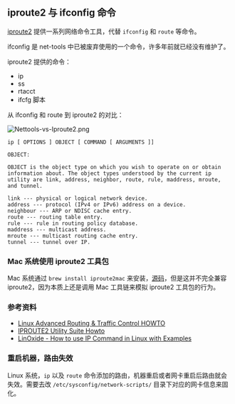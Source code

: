 ## iproute2 与 ifconfig 命令

[iproute2](https://wiki.linuxfoundation.org/networking/iproute2) 提供一系列网络命令工具，代替 `ifconfig` 和 `route` 等命令。

ifconfig 是 net-tools 中已被废弃使用的一个命令，许多年前就已经没有维护了。

iproute2 提供的命令：

- ip
- ss
- rtacct
- ifcfg 脚本

从 ifconfig 和 route 到 iproute2 的对比：

![Nettools-vs-Iproute2.png](https://linoxide.com/wp-content/uploads/2014/05/Linux-Nettools-vs-Iproute2.png)

```
ip [ OPTIONS ] OBJECT [ COMMAND [ ARGUMENTS ]]

OBJECT:

OBJECT is the object type on which you wish to operate on or obtain information about. The object types understood by the current ip utility are link, address, neighbor, route, rule, maddress, mroute, and tunnel.

link --- physical or logical network device.
address --- protocol (IPv4 or IPv6) address on a device.
neighbour --- ARP or NDISC cache entry.
route --- routing table entry.
rule --- rule in routing policy database.
maddress --- multicast address.
mroute --- multicast routing cache entry.
tunnel --- tunnel over IP.
```

### Mac 系统使用 iproute2 工具包

Mac 系统通过 `brew install iproute2mac` 来安装，[源码](https://github.com/brona/iproute2mac)，但是这并不完全兼容 iproute2，因为本质上还是调用 Mac 工具链来模拟 iproute2 工具包的行为。

### 参考资料

- [Linux Advanced Routing & Traffic Control HOWTO](https://lartc.org/howto/)
- [IPROUTE2 Utility Suite Howto](http://www.policyrouting.org/iproute2.doc.html)
- [LinOxide - How to use IP Command in Linux with Examples](https://linoxide.com/linux-command/use-ip-command-linux/)

### 重启机器，路由失效

Linux 系统，`ip` 以及 `route` 命令添加的路由，机器重启或者网卡重启后路由就会失效。需要去改 `/etc/sysconfig/network-scripts/` 目录下对应的网卡信息来固化。
